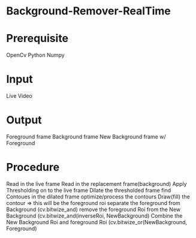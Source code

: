 # Background-Remover-RealTime 
# Prerequisite
OpenCv 
Python 
Numpy 

# Input
Live Video
# Output
Foreground frame 
Background frame 
New Background frame w/ Foreground 

# Procedure
Read in the live frame 
Read in the replacement frame(background) 
Apply Thresholding on to the live frame 
Dilate the thresholded frame 
find Contoues in the dilated frame 
optimize/process the contours 
Draw(fill) the contour => this will be the foreground roi 
separate the foreground from Background (cv.bitwize_and)
remove the foreground Roi from the New Background (cv.bitwize_and(inverseRoi, NewBackground) 
Combine the New Background Roi and foreground Roi (cv.bitwize_or(NewBackground, Foreground)
